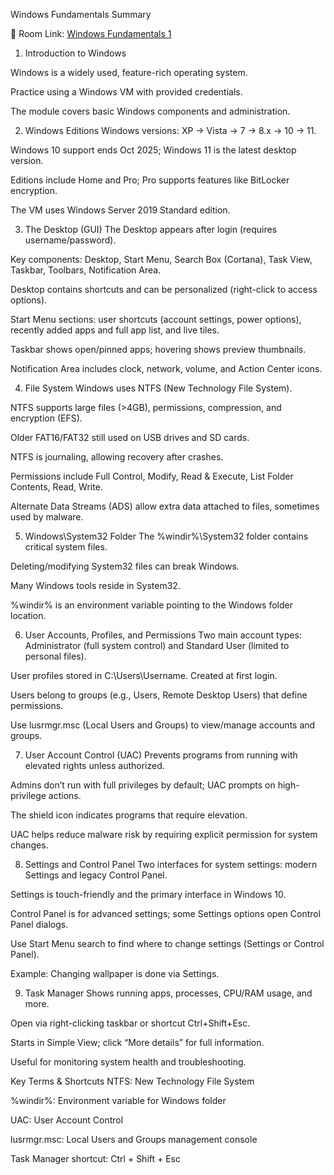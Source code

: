 Windows Fundamentals Summary


🔗 Room Link: [Windows Fundamentals 1](https://tryhackme.com/room/windowsfundamentals1xbx)


1. Introduction to Windows


Windows is a widely used, feature-rich operating system.

Practice using a Windows VM with provided credentials.

The module covers basic Windows components and administration.

2. Windows Editions
Windows versions: XP → Vista → 7 → 8.x → 10 → 11.

Windows 10 support ends Oct 2025; Windows 11 is the latest desktop version.

Editions include Home and Pro; Pro supports features like BitLocker encryption.

The VM uses Windows Server 2019 Standard edition.

3. The Desktop (GUI)
The Desktop appears after login (requires username/password).

Key components: Desktop, Start Menu, Search Box (Cortana), Task View, Taskbar, Toolbars, Notification Area.

Desktop contains shortcuts and can be personalized (right-click to access options).

Start Menu sections: user shortcuts (account settings, power options), recently added apps and full app list, and live tiles.

Taskbar shows open/pinned apps; hovering shows preview thumbnails.

Notification Area includes clock, network, volume, and Action Center icons.

4. File System
Windows uses NTFS (New Technology File System).

NTFS supports large files (>4GB), permissions, compression, and encryption (EFS).

Older FAT16/FAT32 still used on USB drives and SD cards.

NTFS is journaling, allowing recovery after crashes.

Permissions include Full Control, Modify, Read & Execute, List Folder Contents, Read, Write.

Alternate Data Streams (ADS) allow extra data attached to files, sometimes used by malware.

5. Windows\System32 Folder
The %windir%\System32 folder contains critical system files.

Deleting/modifying System32 files can break Windows.

Many Windows tools reside in System32.

%windir% is an environment variable pointing to the Windows folder location.

6. User Accounts, Profiles, and Permissions
Two main account types: Administrator (full system control) and Standard User (limited to personal files).

User profiles stored in C:\Users\Username. Created at first login.

Users belong to groups (e.g., Users, Remote Desktop Users) that define permissions.

Use lusrmgr.msc (Local Users and Groups) to view/manage accounts and groups.

7. User Account Control (UAC)
Prevents programs from running with elevated rights unless authorized.

Admins don’t run with full privileges by default; UAC prompts on high-privilege actions.

The shield icon indicates programs that require elevation.

UAC helps reduce malware risk by requiring explicit permission for system changes.

8. Settings and Control Panel
Two interfaces for system settings: modern Settings and legacy Control Panel.

Settings is touch-friendly and the primary interface in Windows 10.

Control Panel is for advanced settings; some Settings options open Control Panel dialogs.

Use Start Menu search to find where to change settings (Settings or Control Panel).

Example: Changing wallpaper is done via Settings.

9. Task Manager
Shows running apps, processes, CPU/RAM usage, and more.

Open via right-clicking taskbar or shortcut Ctrl+Shift+Esc.

Starts in Simple View; click “More details” for full information.

Useful for monitoring system health and troubleshooting.

Key Terms & Shortcuts
NTFS: New Technology File System

%windir%: Environment variable for Windows folder

UAC: User Account Control

lusrmgr.msc: Local Users and Groups management console

Task Manager shortcut: Ctrl + Shift + Esc


